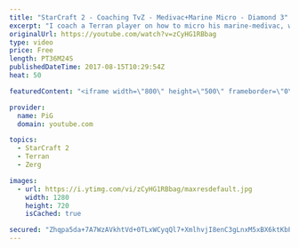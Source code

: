 ```yaml
---
title: "StarCraft 2 - Coaching TvZ - Medivac+Marine Micro - Diamond 3"
excerpt: "I coach a Terran player on how to micro his marine-medivac, with a focus on manually flying medivacs over marines to allow hot pickups during fights. -- Watch live at https://www.twitch.tv/x5_pig"
originalUrl: https://youtube.com/watch?v=zCyHG1RBbag
type: video
price: Free
length: PT36M24S
publishedDateTime: 2017-08-15T10:29:54Z
heat: 50

featuredContent: "<iframe width=\"800\" height=\"500\" frameborder=\"0\" src=\"https://www.youtube.com/embed/zCyHG1RBbag\" allow=\"accelerometer; autoplay; encrypted-media; gyroscope; picture-in-picture\" allowfullscreen></iframe>"

provider:
  name: PiG
  domain: youtube.com

topics:
  - StarCraft 2
  - Terran
  - Zerg

images:
  - url: https://i.ytimg.com/vi/zCyHG1RBbag/maxresdefault.jpg
    width: 1280
    height: 720
    isCached: true

secured: "Zhqpa5da+7A7WzAVkhtVd+0TLxWCyqQl7+XmlhvjI8enC3gLnxM5xBX6ktKbPpe7/TO+fdLiHYMGP8tLv4gq0G61V9fGZQVWypGinKX1TkN8o5Kr0tg9yuhVNkkh8OyW/Iz48GgEnbAq19j33E/C/iyANYXaT7wjuYmUabjfq/6OwD0pVn/56aWY4ojx1N2Tivgye+VpKc7XfPASZcxgfdp0C2BgazPeVslUrn2LxMBgKBmzsRH8aXf2enNHEny7ux2TIrNe8KxSe1Se2z+6IgC6kYg+/fOe6vp2HbXPhc9uxhOSNtgzZll2T9l2q8fTIvZwh1iNz1DCEmpuuRQtnfbWH7YHdMgeYzY8vpE5WO2NZom7E0NIF0C7A6znCtkPVDYCMElp9hgrhS4BSBiLRVV1oBbDj2KJPt5G2AIA5cQ=;vHDAjAoX/pWUtti6KqNFoQ=="
---
```


